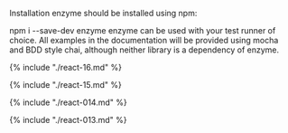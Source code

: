 Installation
enzyme should be installed using npm:

npm i --save-dev enzyme
enzyme can be used with your test runner of choice. All examples in the documentation will be provided using mocha and BDD style chai, although neither library is a dependency of enzyme.

{% include "./react-16.md" %}

{% include "./react-15.md" %}

{% include "./react-014.md" %}

{% include "./react-013.md" %}

